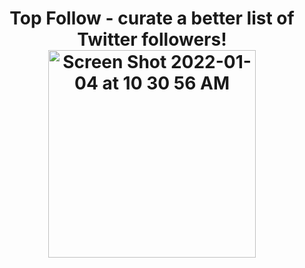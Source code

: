 <h1 align="center">
  Top Follow - curate a better list of Twitter followers!
  
  <img width="332" alt="Screen Shot 2022-01-04 at 10 30 56 AM" src="https://user-images.githubusercontent.com/41656084/148083124-f70dd4bc-0e56-459b-9927-bcb1b940be1e.png">
</h1>





